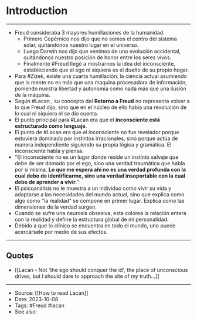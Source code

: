 # Introduction
----
- Freud consideraba 3 mayores humillaciones de la humanidad.
	- Primero Copérnico nos dijo que no somos el centro del sistema solar, quitándonos nuestro lugar en el universo.
	- Luego Darwin nos dijo que venimos de una evolución accidental, quitándonos nuestro posición de honor entre los seres vivos.
	- Finalmente #Freud llegó a mostrarnos la idea del inconsciente, estableciendo que el ego ni siquiera es el dueño de su propio hogar. 
- Para #Zizek, existe una cuarta humillación: la ciencia actual asumiendo que la mente no es más que una maquina procesadora de información, poniendo nuestra libertad y autonomía como nada más que una ilusión de la máquina. 
- Según #Lacan , su concepto del **Retorno a Freud** no representa volver a lo que Freud dijo, sino que en el núcleo de ello había una revolución de lo cual ni siquiera el se dio cuenta.
- El punto principal para #Lacan era que el **inconsciente está estructurado como lenguaje**.
- El punto de #Lacan era que el inconsciente no fue revelador porque estuviera dominado por instintos irracionales, sino porque actúa de manera independiente siguiendo su propia lógica y gramática. El inconsciente habla y piensa.
- "El inconsciente no es un lugar donde reside un instinto salvaje que debe de ser domado por el ego, sino una verdad traumática que habla por si misma. **Lo que me espera ahí no es una verdad profunda con la cual debo de identificarme, sino una verdad insoportable con la cual debo de aprender a vivir.**"
- El psicoanálisis no le muestra a un individuo como vivir su vida y adaptarse a las necesidades del mundo actual, sino que explica como algo como "la realidad" se compone en primer lugar. Explica como las dimensiones de la verdad surgen.
- Cuando se sufre una neurosis obsesiva, esta colorea la relación entera con la realidad y define la estructura global de mi personalidad.
- Debido a que lo clínico se encuentra en todo el mundo, uno puede acercársele por medio de sus efectos.

---
## Quotes

- [[Lacan - Not 'the ego should conquer the id', the place of unconscious drives, but I should dare to approach the site of my truth...]]

---
- Source: [[How to read Lacan]]
- Date: 2023-10-08
- Tags: #Freud #lacan 
- See also: